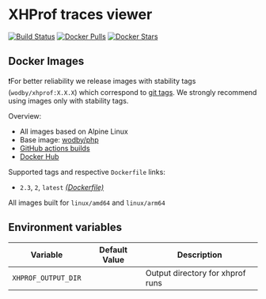 # XHProf traces viewer

[![Build Status](https://github.com/wodby/xhprof/workflows/Build%20docker%20image/badge.svg)](https://github.com/wodby/xhprof/actions)
[![Docker Pulls](https://img.shields.io/docker/pulls/wodby/xhprof.svg)](https://hub.docker.com/r/wodby/xhprof)
[![Docker Stars](https://img.shields.io/docker/stars/wodby/xhprof.svg)](https://hub.docker.com/r/wodby/xhprof)

## Docker Images

❗For better reliability we release images with stability tags (`wodby/xhprof:X.X.X`) which correspond to [git tags](https://github.com/wodby/xhprof/releases). We strongly recommend using images only with stability tags. 

Overview:

- All images based on Alpine Linux
- Base image: [wodby/php](https://github.com/wodby/php)
- [GitHub actions builds](https://github.com/wodby/xhprof/actions) 
- [Docker Hub](https://hub.docker.com/r/wodby/xhprof)

Supported tags and respective `Dockerfile` links:

- `2.3`, `2`, `latest` [_(Dockerfile)_](https://github.com/wodby/xhprof/tree/master/Dockerfile)

All images built for `linux/amd64` and `linux/arm64`

## Environment variables

| Variable            | Default Value | Description                      |
|---------------------|---------------|----------------------------------|
| `XHPROF_OUTPUT_DIR` |               | Output directory for xhprof runs |
